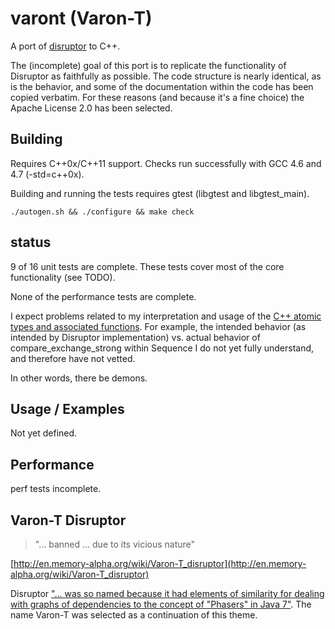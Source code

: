 varont (Varon-T)
================

A port of [disruptor](http://code.google.com/p/disruptor/) to C++.

The (incomplete) goal of this port is to replicate the functionality
of Disruptor as faithfully as possible.  The code structure is nearly
identical, as is the behavior, and some of the documentation within
the code has been copied verbatim.  For these reasons (and because
it's a fine choice) the Apache License 2.0 has been selected.

Building
--------

Requires C++0x/C++11 support.  Checks run successfully with GCC 4.6
and 4.7 (-std=c++0x).

Building and running the tests requires gtest (libgtest and libgtest_main).

    ./autogen.sh && ./configure && make check

status
------

9 of 16 unit tests are complete.  These tests cover most of the core
functionality (see TODO).

None of the performance tests are complete.

I expect problems related to my interpretation and usage of the [C++
atomic types and associated
functions](http://en.cppreference.com/w/cpp/atomic).  For example, the
intended behavior (as intended by Disruptor implementation) vs. actual
behavior of compare_exchange_strong within Sequence I do not yet fully
understand, and therefore have not vetted.

In other words, there be demons.

Usage / Examples
----------------

Not yet defined.

Performance
-----------

perf tests incomplete.

Varon-T Disruptor
-----------------

> "... banned ... due to its vicious nature"

[http://en.memory-alpha.org/wiki/Varon-T_disruptor](http://en.memory-alpha.org/wiki/Varon-T_disruptor)


Disruptor ["... was so named because it had elements of similarity for dealing with graphs of dependencies to the concept of "Phasers" in Java 7"][1].  The name Varon-T was selected as a continuation of this theme.

[1]: http://disruptor.googlecode.com/files/Disruptor-1.0.pdf  "Disruptor Technical Paper"
